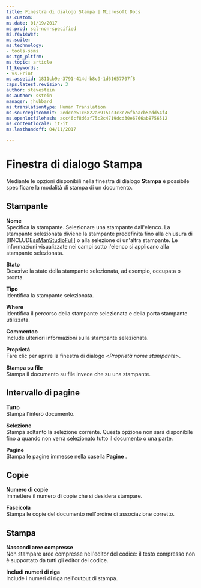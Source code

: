 ```yaml
---
title: Finestra di dialogo Stampa | Microsoft Docs
ms.custom: 
ms.date: 01/19/2017
ms.prod: sql-non-specified
ms.reviewer: 
ms.suite: 
ms.technology:
- tools-ssms
ms.tgt_pltfrm: 
ms.topic: article
f1_keywords:
- vs.Print
ms.assetid: 1811cb9e-3791-414d-b8c9-1d61657707f8
caps.latest.revision: 3
author: stevestein
ms.author: sstein
manager: jhubbard
ms.translationtype: Human Translation
ms.sourcegitcommit: 2edcce51c6822a89151c3c3c76fbaacb5edd54f4
ms.openlocfilehash: acc46cf8d6af75c2c4719dcd30e6766ab8756512
ms.contentlocale: it-it
ms.lasthandoff: 04/11/2017

---
```

# <a name="print-dialog-box"></a>Finestra di dialogo Stampa
Mediante le opzioni disponibili nella finestra di dialogo **Stampa** è possibile specificare la modalità di stampa di un documento.  
  
## <a name="printer"></a>Stampante  
**Nome**  
Specifica la stampante. Selezionare una stampante dall'elenco. La stampante selezionata diviene la stampante predefinita fino alla chiusura di [!INCLUDE[ssManStudioFull](../../includes/ssmanstudiofull_md.md)] o alla selezione di un'altra stampante. Le informazioni visualizzate nei campi sotto l'elenco si applicano alla stampante selezionata.  
  
**Stato**  
Descrive la stato della stampante selezionata, ad esempio, occupata o pronta.  
  
**Tipo**  
Identifica la stampante selezionata.  
  
**Where**  
Identifica il percorso della stampante selezionata e della porta stampante utilizzata.  
  
**Commentoo**  
Include ulteriori informazioni sulla stampante selezionata.  
  
**Proprietà**  
Fare clic per aprire la finestra di dialogo \<*Proprietà nome stampante*>.  
  
**Stampa su file**  
Stampa il documento su file invece che su una stampante.  
  
## <a name="page-range"></a>Intervallo di pagine  
**Tutto**  
Stampa l'intero documento.  
  
**Selezione**  
Stampa soltanto la selezione corrente. Questa opzione non sarà disponibile fino a quando non verrà selezionato tutto il documento o una parte.  
  
**Pagine**  
Stampa le pagine immesse nella casella **Pagine** .  
  
## <a name="copies"></a>Copie  
**Numero di copie**  
Immettere il numero di copie che si desidera stampare.  
  
**Fascicola**  
Stampa le copie del documento nell'ordine di associazione corretto.  
  
## <a name="print-what"></a>Stampa  
**Nascondi aree compresse**  
Non stampare aree compresse nell'editor del codice: il testo compresso non è supportato da tutti gli editor del codice.  
  
**Includi numeri di riga**  
Include i numeri di riga nell'output di stampa.  
  

